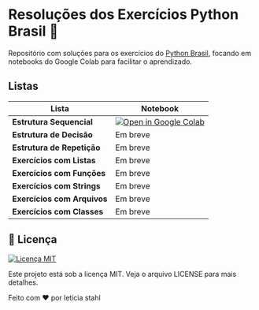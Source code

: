 # Resoluções dos Exercícios Python Brasil 🐍

Repositório com soluções para os exercícios do [Python Brasil](https://wiki.python.org.br/ListaDeExercicios), focando em notebooks do Google Colab para facilitar o aprendizado.

## Listas

| Lista                   | Notebook                                                                                    
|-----------------------------|-------------------------------------------------------------------------------------------------
| **Estrutura Sequencial**    | [![Open in Google Colab](https://img.shields.io/badge/Google%20Colab-Abrir%20Notebook-orange?logo=google-colab)](https://colab.research.google.com/drive/1bwvC0DXmYx4U11LF94KeeKQ0m1KGJ1Nx?usp=sharing)                       
| **Estrutura de Decisão**    |  Em breve                   
| **Estrutura de Repetição**  |  Em breve                           
| **Exercícios com Listas**   |  Em breve                    
| **Exercícios com Funções**  |  Em breve                          
| **Exercícios com Strings**  |  Em breve                        
| **Exercícios com Arquivos** |  Em breve                        
| **Exercícios com Classes**  |  Em breve                       


## 📝 Licença
[![Licença MIT](https://img.shields.io/badge/Licença-MIT-blue.svg)](https://opensource.org/licenses/MIT)

Este projeto está sob a licença MIT. Veja o arquivo LICENSE para mais detalhes.

Feito com ❤️ por leticia stahl
